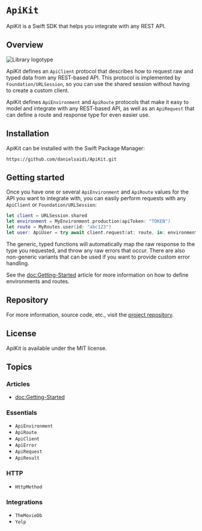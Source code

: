 # ``ApiKit``

ApiKit is a Swift SDK that helps you integrate with any REST API.



## Overview

![Library logotype](Logo.png)

ApiKit defines an ``ApiClient`` protocol that describes how to request raw and typed data from any REST-based API. This protocol is implemented by ``Foundation/URLSession``, so you can use the shared session without having to create a custom client.    

ApiKit defines ``ApiEnvironment`` and ``ApiRoute`` protocols that make it easy to model and integrate with any REST-based API, as well as an ``ApiRequest`` that can define a route and response type for even easier use.



## Installation

ApiKit can be installed with the Swift Package Manager:

```
https://github.com/danielsaidi/ApiKit.git
```



## Getting started

Once you have one or several ``ApiEnvironment`` and ``ApiRoute`` values for the API you want to integrate with, you can easily perform requests with any ``ApiClient`` or ``Foundation/URLSession``:

```swift
let client = URLSession.shared
let environment = MyEnvironment.production(apiToken: "TOKEN")
let route = MyRoutes.user(id: "abc123") 
let user: ApiUser = try await client.request(at: route, in: environment)
```

The generic, typed functions will automatically map the raw response to the type you requested, and throw any raw errors that occur. There are also non-generic variants that can be used if you want to provide custom error handling.

See the <doc:Getting-Started> article for more information on how to define environments and routes.



## Repository

For more information, source code, etc., visit the [project repository](https://github.com/danielsaidi/ApiKit).



## License

ApiKit is available under the MIT license.



## Topics

### Articles

- <doc:Getting-Started>

### Essentials

- ``ApiEnvironment``
- ``ApiRoute``
- ``ApiClient``
- ``ApiError``
- ``ApiRequest``
- ``ApiResult``

### HTTP

- ``HttpMethod``

### Integrations

- ``TheMovieDb``
- ``Yelp``
